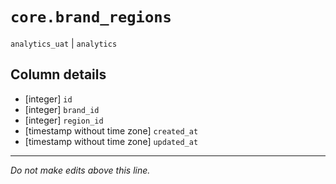 # `core.brand_regions`
`analytics_uat` | `analytics`

## Column details
* [integer]   `id`
* [integer]   `brand_id`
* [integer]   `region_id`
* [timestamp without time zone] `created_at`
* [timestamp without time zone] `updated_at`

-------------------------------------------------------------------------------
*Do not make edits above this line.*
